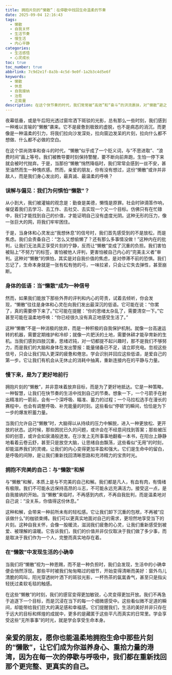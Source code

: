 ```yaml
---
title: 拥抱片刻的“懒散”：在停歇中找回生命温柔的节奏
date: 2025-09-04 12:16:43
tags:
  - 懒散
  - 自我关怀
  - 生活节奏
  - 慢生活
  - 内心平静
categories:
  - 生活感悟
  - 心灵成长
toc: true
toc_number: true
abbrlink: 7c9d2e1f-8a3b-4c5d-9e0f-1a2b3c4d5e6f
keywords:
  - 懒散
  - 休息
  - 自我接纳
  - 治愈
  - 正能量
description: 在这个快节奏的时代，我们常常被“高效”和“奋斗”的洪流裹挟，对“懒散”避之不及，甚至心生愧疚。然而，你有没有想过，那些看似无所事事的片刻，或许正是我们灵魂深处最渴望的温柔呼唤？它们不是虚度，而是生命在提醒我们，是时候停下来，倾听内心的声音，重新校准生活的方向。今天，让我们一起卸下对“懒散”的偏见，去感受它背后蕴藏的治愈与力量。
---
```


夜幕低垂，或是午后阳光透过窗帘洒下斑驳的光影，总有那么一些时刻，我们感到一种难以言喻的“懒散”袭来。它不是疲惫到极致的虚脱，也不是病态的消沉，而更像是一种温柔的引力，将我们拉向沙发深处，拉向窗边发呆的片刻，拉向什么都不想做、什么都不必做的空白。

在这个崇尚效率和奋斗的时代，“懒散”似乎成了一个贬义词，与“不思进取”、“浪费时间”画上等号。我们被教导要时刻保持警醒，要不断向前奔跑，生怕一停下来就会被时代抛弃。于是，当那份“懒散”悄然降临时，我们常常会感到一丝不安，甚至油然而生一种愧疚感。然而，亲爱的朋友，你有没有想过，这份“懒散”或许并非敌人，而是我们身心发出的，最真诚、最温柔的呼唤？

### 误解与偏见：我们为何惧怕“懒散”？

从小到大，我们被灌输的观念是：勤奋是美德，懒惰是原罪。社会时钟滴答作响，催促着我们去学习、去工作、去社交、去实现一个又一个目标。仿佛只有在忙碌中，我们才能找到自己的价值，才能证明自己没有虚度光阴。这种无形的压力，像一张巨大的网，将我们牢牢困住。

于是，当身体和心灵发出“我想休息”的信号时，我们首先感受到的不是放松，而是焦虑。我们会责备自己：“怎么又想偷懒了？还有那么多事情没做！”这种内在的批判，让我们无法真正享受片刻的宁静，反而让“懒散”变成了沉重的负担。我们害怕被贴上“不努力”的标签，害怕被他人评判，更害怕被自己内心的“完美主义者”审判。这种对“懒散”的惧怕，其实是对自我价值的焦虑，是对停滞不前的恐惧。我们忘记了，生命本身就是一张有松有弛的弓，一味拉紧，只会让它失去弹性，甚至崩断。

### 身体的低语：当“懒散”成为一种信号

然而，如果我们能放下那些外界的评判和内心的苛责，试着去倾听，你会发现，“懒散”往往是身体和心灵在向我们发出最深沉的低语。它可能在说：“你累了，真的需要停下来了。”它可能在提醒：“你的思绪太杂乱了，需要清空一下。”它甚至可能在温柔地呼唤：“你已经很久没有真正地感受生活了。”

这种“懒散”不是一种消极的放弃，而是一种积极的自我保护机制。就像一台高速运转的机器，需要定期维护和冷却；就像一片肥沃的土地，需要休耕才能孕育新的生机。当我们感到四肢沉重，思绪迟钝，对一切都提不起兴趣时，那不是我们不够努力，而是我们的大脑和身体在发出警报：能量储备已不足，请立即充电。忽视这些信号，只会让我们陷入更深的疲惫和倦怠。学会识别并回应这些低语，是爱自己的第一步。它让我们有机会从无休止的消耗中抽离，重新连接内在的平静与力量。

### 慢下来，是为了更好地前行

拥抱片刻的“懒散”，并非意味着放弃目标，而是为了更好地抵达。它是一种策略，一种智慧，让我们在快节奏的生活中找到自己的节奏。想象一下，一个弓箭手在射出精准的一箭前，会有一个深呼吸、瞄准、蓄力的过程；一个马拉松选手在漫长的赛程中，也会有调整呼吸、补充能量的时刻。这些看似“停顿”的瞬间，恰恰是为下一步的爆发积蓄力量。

当我们允许自己“懒散”时，大脑得以从持续的压力中解脱，进入一种更放松、更开放的状态。这时候，那些困扰已久的问题，或许会在不经意间找到答案；那些被压抑的创意，或许会如泉涌般迸发。在沙发上无所事事地翻看一本书，在阳台上静静地看着云卷云舒，甚至只是放空大脑，让思绪自由飘荡，这些看似“无用”的时刻，却能滋养我们的灵魂，让我们的内心变得更加丰盈和强大。它们是生命中的留白，是呼吸的间隙，是让我们重新找回清晰思路和充沛精力的宝贵时光。

### 拥抱不完美的自己：与“懒散”和解

与“懒散”和解，本质上是与不完美的自己和解。我们都是凡人，有血有肉，有情绪有极限。我们不可能永远保持高昂的斗志，不可能永远充满活力。接受这一点，是自我接纳的开始。当“懒散”来临时，不再感到内疚，不再自我批判，而是温柔地对自己说：“没关系，你值得这份休息。”

这种和解，会带来一种前所未有的轻松感。它让我们卸下沉重的包袱，不再被“应该做什么”的枷锁束缚。我们可以更真实地面对自己的需求，更坦然地享受当下的片刻。这种自我关怀，会像一股暖流，滋润我们疲惫的心灵，让我们重新感受到被爱、被理解的温暖。它告诉我们，我们的价值并非仅仅取决于我们做了多少事，而是取决于我们作为一个人，完整而真实地存在着。

### 在“懒散”中发现生活的小确幸

当我们将“懒散”视为一种恩赐，而不是一种负担时，我们会发现，生活中的小确幸便会悄然浮现。那些平时被我们匆匆略过的细节，开始变得清晰而美好：窗外鸟儿清脆的鸣叫，阳光穿透树叶洒下的斑驳光影，一杯热茶的氤氲香气，甚至只是指尖轻抚过柔软毛毯的触感。

在这些“懒散”的时刻，我们的感官变得更加敏锐，心灵变得更加开放。我们不再急于追逐下一个目标，而是沉浸在当下的每一个细微感受中。这些看似微不足道的瞬间，却能带给我们巨大的满足感和幸福感。它们提醒我们，生活的美好并非只存在于远大的目标和辉煌的成就中，更多的是藏匿于这些平凡而真实的日常里。学会享受这些“无所事事”的时光，就是学会享受生命本身。

亲爱的朋友，愿你也能温柔地拥抱生命中那些片刻的“懒散”，让它们成为你滋养身心、重拾力量的港湾，因为在每一次的停歇与呼吸中，我们都在重新找回那个更完整、更真实的自己。
---